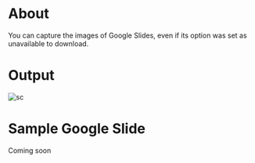 # About
  You can capture the images of Google Slides, even if its option was set as unavailable to download.
  
# Output
![sc](https://user-images.githubusercontent.com/58103830/85630159-29331600-b6ae-11ea-8517-de937caa8d38.png)

# Sample Google Slide
  Coming soon
